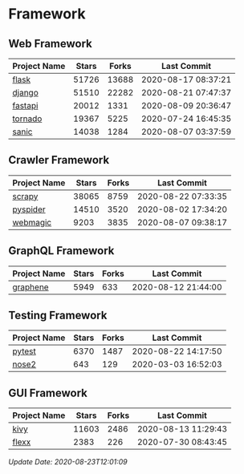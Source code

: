# Framework

## Web Framework

| Project Name | Stars | Forks | Last Commit |
| ------------ | ----- | ----- | ----------- |
| [flask](https://github.com/pallets/flask) | 51726 | 13688 | 2020-08-17 08:37:21 |
| [django](https://github.com/django/django) | 51510 | 22282 | 2020-08-21 07:47:37 |
| [fastapi](https://github.com/tiangolo/fastapi) | 20012 | 1331 | 2020-08-09 20:36:47 |
| [tornado](https://github.com/tornadoweb/tornado) | 19367 | 5225 | 2020-07-24 16:45:35 |
| [sanic](https://github.com/huge-success/sanic) | 14038 | 1284 | 2020-08-07 03:37:59 |

## Crawler Framework

| Project Name | Stars | Forks | Last Commit |
| ------------ | ----- | ----- | ----------- |
| [scrapy](https://github.com/scrapy/scrapy) | 38065 | 8759 | 2020-08-22 07:33:35 |
| [pyspider](https://github.com/binux/pyspider) | 14510 | 3520 | 2020-08-02 17:34:20 |
| [webmagic](https://github.com/code4craft/webmagic) | 9203 | 3835 | 2020-08-07 09:38:17 |

## GraphQL Framework

| Project Name | Stars | Forks | Last Commit |
| ------------ | ----- | ----- | ----------- |
| [graphene](https://github.com/graphql-python/graphene) | 5949 | 633 | 2020-08-12 21:44:00 |

## Testing Framework

| Project Name | Stars | Forks | Last Commit |
| ------------ | ----- | ----- | ----------- |
| [pytest](https://github.com/pytest-dev/pytest) | 6370 | 1487 | 2020-08-22 14:17:50 |
| [nose2](https://github.com/nose-devs/nose2) | 643 | 129 | 2020-03-03 16:52:03 |

## GUI Framework

| Project Name | Stars | Forks | Last Commit |
| ------------ | ----- | ----- | ----------- |
| [kivy](https://github.com/kivy/kivy) | 11603 | 2486 | 2020-08-13 11:29:43 |
| [flexx](https://github.com/flexxui/flexx) | 2383 | 226 | 2020-07-30 08:43:45 |

*Update Date: 2020-08-23T12:01:09*